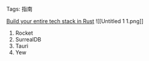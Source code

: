 Tags: 指南

[Build your entire tech stack in Rust](https://www.youtube.com/watch?v=luOgEhLE2sg&list=WL&index=3)
![[Untitled 1 1.png]]

1. Rocket
2. SurrealDB
3. Tauri
4. Yew